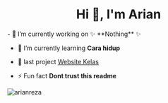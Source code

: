 <h1 align="center">Hi 👋, I'm Arian</h1>
- 🔭 I’m currently working on ✨ **Nothing** ✨

- 🌱 I’m currently learning **Cara hidup**

- 🎉 last project [Website Kelas](https://arianreza.github.io/)

- ⚡ Fun fact **Dont trust this readme**


<p><img align="center" src="https://github-readme-streak-stats.herokuapp.com/?user=arianreza&theme=dark" alt="arianreza" /></p>

